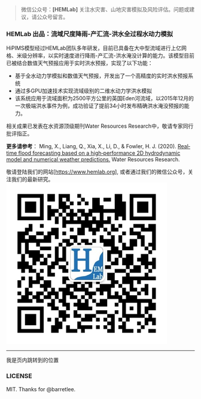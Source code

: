> 微信公众号：**[HEMLab]**
> 关注水灾害、山地灾害模拟及风险评估。问题或建议，请公众号留言。

### HEMLab 出品：流域尺度降雨-产汇流-洪水全过程水动力模拟
HiPIMS模型经过HEMLab团队多年研发，目前已具备在大中型流域进行上亿网格、米级分辨率，以实时速度进行降雨-产汇流-洪水淹没计算的能力。该模型目前已被结合数值天气预报应用于实时洪水预报，实现了以下功能：
* 基于全水动力学模拟和数值天气预报，开发出了一个高精度的实时洪水预报系统
* 通过多GPU加速技术实现流域级别的二维水动力学洪水模拟
* 该系统应用于流域面积为2500平方公里的英国Eden河流域，以2015年12月的一次极端洪水事件为例，成功验证了提前34小时发布精确洪水淹没预报的能力。

相关成果已发表在水资源顶级期刊Water Resources Research中，敬请专家同行批评指正。

**更多请参考**：
Ming, X., Liang, Q., Xia, X., Li, D., & Fowler, H. J. (2020). [Real‐time flood forecasting based on a high‐performance 2D hydrodynamic model and numerical weather predictions.](https://doi.org/10.1029/2019wr025583) Water Resources Research.

敬请登陆我们的网站[https://www.hemlab.org], 或者通过我们的微信公众号，关注我们的最新研究。
![qrcode](https://github.com/mingxiaodong/markdown_test/blob/master/HEMLab_Wechat_QRcode.jpeg)

***
<a id="jump_1">我是页内跳转到的位置</a>

### LICENSE
MIT. Thanks for @barretlee.

